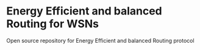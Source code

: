 # Energy Efficient and balanced Routing for WSNs
Open source repository for Energy Efficient and balanced Routing protocol
